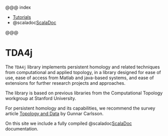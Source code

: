 @@@ index

* [Tutorials](tutorials/index.md)
* @scaladoc[ScalaDoc](tda4j.index)

@@@

# TDA4j

The `TDA4j` library implements persistent homology and related techniques from computational and applied topology, in a library designed for ease of use, ease of access from Matlab and java-based systems, and ease of extensions for further research projects and approaches.

The library is based on previous libraries from the Computational Topology workgroup at Stanford University.

For persistent homology and its capabilities, we recommend the survey article [Topology and Data](http://www.ams.org/journals/bull/2009-46-02/S0273-0979-09-01249-X/S0273-0979-09-01249-X.pdf) by Gunnar Carlsson.

On this site we include a fully compiled @scaladoc[ScalaDoc](tda4j.index) documentation.